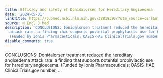 ```yaml
---
title: Efficacy and Safety of Donidalorsen for Hereditary Angioedema
date: '2024-05-31'
linkTitle: https://pubmed.ncbi.nlm.nih.gov/38819395/?utm_source=curl&utm_medium=rss&utm_campaign=pubmed-2&utm_content=1LIK-026Y9bjRE4xDQ231BSa89BnY4O2Rfi-9WXQd8C31C6cqE&fc=20211015124055&ff=20240601181228&v=2.18.0.post9+e462414
source: N Engl J Med
description: 'CONCLUSIONS: Donidalorsen treatment reduced the hereditary angioedema
  attack rate, a finding that supports potential prophylactic use for hereditary angioedema.
  (Funded by Ionis Pharmaceuticals; OASIS-HAE ClinicalTrials.gov number, ...'
disable_comments: true
---
```

CONCLUSIONS: Donidalorsen treatment reduced the hereditary angioedema attack rate, a finding that supports potential prophylactic use for hereditary angioedema. (Funded by Ionis Pharmaceuticals; OASIS-HAE ClinicalTrials.gov number, ...